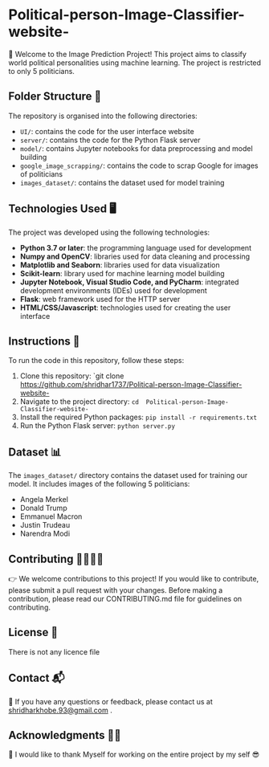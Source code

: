 # Political-person-Image-Classifier-website-
👋 Welcome to the Image Prediction Project! This project aims to classify world political personalities using machine learning. The project is restricted to only 5 politicians.
	
## Folder Structure 📂
The repository is organised into the following directories:
- `UI/`: contains the code for the user interface website
- `server/`: contains the code for the Python Flask server
- `model/`: contains Jupyter notebooks for data preprocessing and model building
- `google_image_scrapping/`: contains the code to scrap Google for images of politicians
- `images_dataset/`: contains the dataset used for model training

## Technologies Used 🖥️

The project was developed using the following technologies:
- **Python 3.7 or later**: the programming language used for development
- **Numpy and OpenCV**: libraries used for data cleaning and processing
- **Matplotlib and Seaborn**: libraries used for data visualization
- **Scikit-learn**: library used for machine learning model building
- **Jupyter Notebook, Visual Studio Code, and PyCharm**: integrated development environments (IDEs) used for development
- **Flask**: web framework used for the HTTP server
- **HTML/CSS/Javascript**: technologies used for creating the user interface

## Instructions 📝

To run the code in this repository, follow these steps:
1. Clone this repository: `git clone https://github.com/shridhar1737/Political-person-Image-Classifier-website-
2. Navigate to the project directory: `cd 
Political-person-Image-Classifier-website-`
3. Install the required Python packages: `pip install -r requirements.txt`
4. Run the Python Flask server: `python server.py`

## Dataset 📊

The `images_dataset/` directory contains the dataset used for training our model. It includes images of the following 5 politicians:
- Angela Merkel
- Donald Trump
- Emmanuel Macron
- Justin Trudeau
- Narendra Modi

## Contributing 🫱🏻‍🫲🏽

👉 We welcome contributions to this project! If you would like to contribute, please submit a pull request with your changes. Before making a contribution, please read our CONTRIBUTING.md file for guidelines on contributing.

## License 📜

There is not any licence file 

## Contact 📬

📧 If you have any questions or feedback, please contact us at shridharkhobe.93@gmail.com .

## Acknowledgments 🙏🏻

🙌 I would like to thank Myself for working on the entire project by my self 😎

